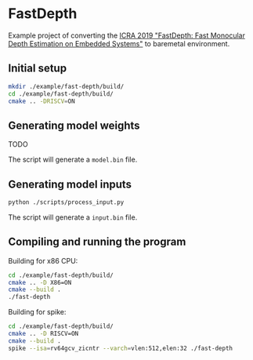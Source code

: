 # FastDepth

Example project of converting the [ICRA 2019 "FastDepth: Fast Monocular Depth Estimation on Embedded Systems"](https://github.com/dwofk/fast-depth) to baremetal environment.

## Initial setup

```bash
mkdir ./example/fast-depth/build/
cd ./example/fast-depth/build/
cmake .. -DRISCV=ON
```

## Generating model weights

TODO

The script will generate a `model.bin` file.


## Generating model inputs

```bash
python ./scripts/process_input.py
```

The script will generate a `input.bin` file.


## Compiling and running the program

Building for x86 CPU:
```bash
cd ./example/fast-depth/build/
cmake .. -D X86=ON
cmake --build .
./fast-depth
```

Building for spike:

```bash
cd ./example/fast-depth/build/
cmake .. -D RISCV=ON
cmake --build .
spike --isa=rv64gcv_zicntr --varch=vlen:512,elen:32 ./fast-depth
```


